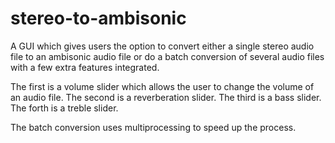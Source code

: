 # stereo-to-ambisonic
A GUI which gives users the option to convert either a single stereo audio file to an ambisonic audio file 
or do a batch conversion of several audio files with a few extra features integrated. 

The first is a volume slider which allows the user to change the volume of an audio file.
The second is a reverberation slider.
The third is a bass slider.
The forth is a treble slider.

The batch conversion uses multiprocessing to speed up the process.
